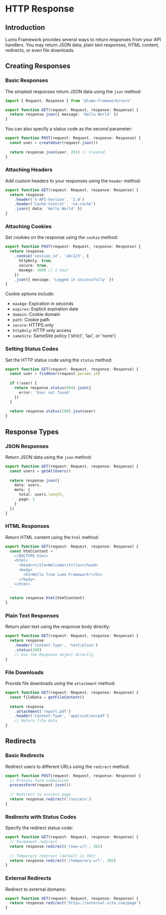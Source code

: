 # HTTP Response

## Introduction

Lumo Framework provides several ways to return responses from your API handlers. You may return JSON data, plain text responses, HTML content, redirects, or even file downloads.

## Creating Responses

### Basic Responses

The simplest responses return JSON data using the `json` method:

```typescript
import { Request, Response } from '@lumo-framework/core'

export function GET(request: Request, response: Response) {
  return response.json({ message: 'Hello World' })
}
```

You can also specify a status code as the second parameter:

```typescript
export function POST(request: Request, response: Response) {
  const user = createUser(request.json())
  
  return response.json(user, 201) // Created
}
```

### Attaching Headers

Add custom headers to your responses using the `header` method:

```typescript
export function GET(request: Request, response: Response) {
  return response
    .header('X-API-Version', '2.0')
    .header('Cache-Control', 'no-cache')
    .json({ data: 'Hello World' })
}
```

### Attaching Cookies

Set cookies on the response using the `cookie` method:

```typescript
export function POST(request: Request, response: Response) {
  return response
    .cookie('session_id', 'abc123', {
      httpOnly: true,
      secure: true,
      maxAge: 3600 // 1 hour
    })
    .json({ message: 'Logged in successfully' })
}
```

Cookie options include:
- `maxAge`: Expiration in seconds
- `expires`: Explicit expiration date
- `domain`: Cookie domain
- `path`: Cookie path
- `secure`: HTTPS only
- `httpOnly`: HTTP only access
- `sameSite`: SameSite policy ('strict', 'lax', or 'none')

### Setting Status Codes

Set the HTTP status code using the `status` method:

```typescript
export function GET(request: Request, response: Response) {
  const user = findUser(request.params.id)
  
  if (!user) {
    return response.status(404).json({
      error: 'User not found'
    })
  }
  
  return response.status(200).json(user)
}
```

## Response Types

### JSON Responses

Return JSON data using the `json` method:

```typescript
export function GET(request: Request, response: Response) {
  const users = getAllUsers()
  
  return response.json({
    data: users,
    meta: {
      total: users.length,
      page: 1
    }
  })
}
```

### HTML Responses

Return HTML content using the `html` method:

```typescript
export function GET(request: Request, response: Response) {
  const htmlContent = `
    <!DOCTYPE html>
    <html>
      <head><title>Welcome</title></head>
      <body>
        <h1>Hello from Lumo Framework!</h1>
      </body>
    </html>
  `
  
  return response.html(htmlContent)
}
```

### Plain Text Responses

Return plain text using the response body directly:

```typescript
export function GET(request: Request, response: Response) {
  return response
    .header('Content-Type', 'text/plain')
    .status(200)
    // Use the Response object directly
}
```

### File Downloads

Provide file downloads using the `attachment` method:

```typescript
export function GET(request: Request, response: Response) {
  const fileData = getFileContent()
  
  return response
    .attachment('report.pdf')
    .header('Content-Type', 'application/pdf')
    // Return file data
}
```

## Redirects

### Basic Redirects

Redirect users to different URLs using the `redirect` method:

```typescript
export function POST(request: Request, response: Response) {
  // Process form submission
  processForm(request.json())
  
  // Redirect to success page
  return response.redirect('/success')
}
```

### Redirects with Status Codes

Specify the redirect status code:

```typescript
export function GET(request: Request, response: Response) {
  // Permanent redirect
  return response.redirect('/new-url', 301)
  
  // Temporary redirect (default is 302)
  return response.redirect('/temporary-url', 302)
}
```

### External Redirects

Redirect to external domains:

```typescript
export function GET(request: Request, response: Response) {
  return response.redirect('https://external-site.com/page')
}
```
